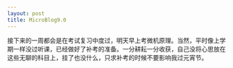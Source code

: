 ```yaml
---
layout: post
title: MicroBlog9.0
---
```


接下来的一周都会是在考试复习中度过，明天早上考微机原理。当然，平时像上学期一样没过听课，已经做好了补考的准备。一分耕耘一分收获，自己没将心思放在这些无聊的科目上，挂了也没什么，只求补考的时候不要影响我过元宵节。
